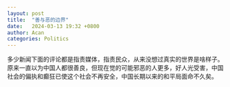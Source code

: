 ```yaml
---
layout: post
title:  "善与恶的边界"
date:   2024-03-13 19:32 +0800
author: Acan
categories: Politics
---
```


多少新闻下面的评论都是指责媒体，指责民众，从来没想过真实的世界是啥样子。原来一直以为中国人都很善良，但现在觉的可能邪恶的人更多，好人光受害，中国社会的偏执和癫狂已使这个社会不再安全，中国长期以来的和平局面命不久矣。
